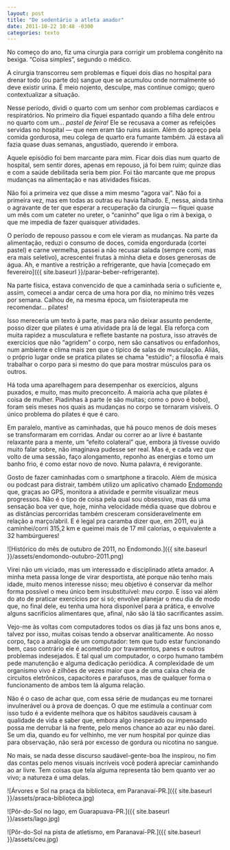 ```yaml
---
layout: post
title: "De sedentário a atleta amador"
date: 2011-10-22 10:48 -0300
categories: texto
---
```

No começo do ano, fiz uma cirurgia para corrigir um problema congênito na bexiga. “Coisa simples”, segundo o médico.

A cirurgia transcorreu sem problemas e fiquei dois dias no hospital para drenar todo (ou parte do) sangue que se acumulou onde normalmente só deve existir urina. É meio nojento, desculpe, mas continue comigo; quero contextualizar a situação.

Nesse período, dividi o quarto com um senhor com problemas cardíacos e respiratórios. No primeiro dia fiquei espantado quando a filha dele entrou no quarto com um… _pastel de feira!_ Ele se recusava a comer as refeições servidas no hospital — que nem eram tão ruins assim. Além do apreço pela comida gordurosa, meu colega de quarto era fumante também. Já estava ali fazia quase duas semanas, angustiado, querendo ir embora.

Aquele episódio foi bem marcante para mim. Ficar dois dias num quarto de hospital, sem sentir dores, apenas em repouso, já foi bem ruim; quinze dias e com a saúde debilitada seria bem pior. Foi tão marcante que me propus mudanças na alimentação e nas atividades físicas.

Não foi a primeira vez que disse a mim mesmo “agora vai”. Não foi a primeira vez, mas em todas as outras eu havia falhado. E, nessa, ainda tinha o agravante de ter que esperar a recuperação da cirurgia — fiquei quase um mês com um cateter no ureter, o “caninho” que liga o rim à bexiga, o que me impedia de fazer quaisquer atividades.

O período de repouso passou e com ele vieram as mudanças. Na parte da alimentação, reduzi o consumo de doces, comida engordurada (cortei pastel) e carne vermelha, passei a não recusar salada (sempre comi, mas era mais seletivo), acrescentei frutas à minha dieta e doses generosas de água. Ah, e mantive a restrição a refrigerante, que havia [começado em fevereiro]({{ site.baseurl }}/parar-beber-refrigerante).

Na parte física, estava convencido de que a caminhada seria o suficiente e, assim, comecei a andar cerca de uma hora por dia, no mínimo três vezes por semana. Calhou de, na mesma época, um fisioterapeuta me recomendar… pilates!

Isso mereceria um texto à parte, mas para não deixar assunto pendente, posso dizer que pilates é uma atividade pra lá de legal. Ela reforça com muita rapidez a musculatura e reflete bastante na postura, isso através de exercícios que não “agridem” o corpo, nem são cansativos ou enfadonhos, num ambiente e clima mais zen que o típico de salas de musculação. Aliás, o próprio lugar onde se pratica pilates se chama "estúdio"; a filosofia é mais trabalhar o corpo para si mesmo do que para mostrar músculos para os outros.

Há toda uma aparelhagem para desempenhar os exercícios, alguns puxados, e muito, mas muito preconceito. A maioria acha que pilates é coisa de mulher. Piadinhas à parte (e são muitas; como o povo é bobo), foram seis meses nos quais as mudanças no corpo se tornaram visíveis. O único problema do pilates é que é caro.

Em paralelo, mantive as caminhadas, que há pouco menos de dois meses se transformaram em corridas. Andar ou correr ao ar livre é bastante relaxante para a mente, um “efeito colateral” que, embora já tivesse ouvido muito falar sobre, não imaginava pudesse ser real. Mas é, e cada vez que volto de uma sessão, faço alongamento, reponho as energias e tomo um banho frio, é como estar novo de novo. Numa palavra, é revigorante.

Gosto de fazer caminhadas com o smartphone a tiracolo. Além de música ou podcast para distrair, também utilizo um aplicativo chamado [Endomondo](http://www.endomondo.com) que, graças ao GPS, monitora a atividade e permite visualizar meus progressos. Não é o tipo de coisa pela qual sou obsessivo, mas dá uma sensação boa ver que, hoje, minha velocidade média quase que dobrou e as distâncias percorridas também cresceram consideravelmente em relação a março/abril. E é legal pra caramba dizer que, em 2011, eu já caminhei/corri 315,2 km e queimei mais de 17 mil calorias, o equivalente a 32 hambúrgueres!

![Histórico do mês de outubro de 2011, no Endomondo.]({{ site.baseurl }}/assets/endomondo-outubro-2011.png)

Virei não um viciado, mas um interessado e disciplinado atleta amador. A minha meta passa longe de virar desportista, até porque não tenho mais idade, muito menos interesse nisso; meu objetivo é conservar da melhor forma possível o meu único bem insubstituível: _meu corpo_. E isso vai além do ato de praticar exercícios por si só; envolve planejar o meu dia de modo que, no final dele, eu tenha uma hora disponível para a prática, e envolve alguns sacrifícios alimentares que, afinal, não são lá tão sacrificantes assim.

Vejo-me às voltas com computadores todos os dias já faz uns bons anos e, talvez por isso, muitas coisas tendo a observar analiticamente. Ao nosso corpo, faço a analogia de um computador: tem que tudo estar funcionando bem, caso contrário ele é acometido por travamentos, panes e outros problemas indesejados. E tal qual um computador, o corpo humano também pede manutenção e alguma dedicação periódica. A complexidade de um organismo vivo é zilhões de vezes maior que a de uma caixa cheia de circuitos eletrônicos, capacitores e parafusos, mas de qualquer forma o funcionamento de ambos tem lá alguma relação.

Não é o caso de achar que, com essa série de mudanças eu me tornarei invulnerável ou à prova de doenças. O que me estimula a continuar com isso tudo é a evidente melhora que os hábitos saudáveis causam à qualidade de vida e saber que, embora algo inesperado ou impensado possa me derrubar lá na frente, pelo menos chance ao azar eu não darei. Se um dia, quando eu for velhinho, me ver num hospital por quinze dias para observação, não será por excesso de gordura ou nicotina no sangue.

No mais, se nada desse discurso saudável-gente-boa lhe inspirou, no fim das contas pelo menos visuais incríveis você poderá apreciar caminhando ao ar livre. Tem coisas que tela alguma representa tão bem quanto ver ao vivo; a natureza é uma delas.

![Árvores e Sol na praça da biblioteca, em Paranavaí-PR.]({{ site.baseurl }}/assets/praca-biblioteca.jpg)

![Pôr-do-Sol no lago, em Guarapuava-PR.]({{ site.baseurl }}/assets/lago.jpg)

![Pôr-do-Sol na pista de atletismo, em Paranavaí-PR.]({{ site.baseurl }}/assets/ceu.jpg)
